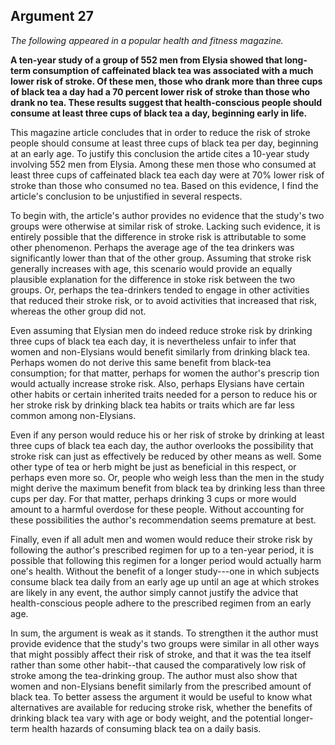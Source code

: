 
Argument 27
---------------------------

*The following appeared in a popular health and fitness magazine.*

**A ten-year study of a group of 552 men from Elysia showed that long-term consumption of
caffeinated black tea was associated with a much lower risk of stroke. Of these men, those
who drank more than three cups of black tea a day had a 70 percent lower risk of stroke than
those who drank no tea. These results suggest that health-conscious people should consume
at least three cups of black tea a day, beginning early in life.**


This magazine article concludes that in order to reduce the risk of stroke people should
consume at least three cups of black tea per day, beginning at an early age. To justify this
conclusion the artide cites a 10-year study involving 552 men from Elysia. Among these men
those who consumed at least three cups of caffeinated black tea each day were at 70% lower
risk of stroke than those who consumed no tea. Based on this evidence, I find the article's
conclusion to be unjustified in several respects.

To begin with, the article's author provides no evidence that the study's two groups were
otherwise at similar risk of stroke. Lacking such evidence, it is entirely possible that the
difference in stroke risk is attributable to some other phenomenon. Perhaps the average age of
the tea drinkers was significantly lower than that of the other group. Assuming that stroke risk
generally increases with age, this scenario would provide an equally plausible explanation for
the difference in stoke risk between the two groups. Or, perhaps the tea-drinkers tended to
engage in other activities that reduced their stroke risk, or to avoid activities that increased that
risk, whereas the other group did not.

Even assuming that Elysian men do indeed reduce stroke risk by drinking three cups of
black tea each day, it is nevertheless unfair to infer that women and non-Elysians would
benefit similarly from drinking black tea. Perhaps women do not derive this same benefit from
black-tea consumption; for that matter, perhaps for women the author's prescrip tion would
actually increase stroke risk. Also, perhaps Elysians have certain other habits or certain
inherited traits needed for a person to reduce his or her stroke risk by drinking black tea
habits or traits which are far less common among non-Elysians.

Even if any person would reduce his or her risk of stroke by drinking at least three cups of
black tea each day, the author overlooks the possibility that stroke risk can just as effectively
be reduced by other means as well. Some other type of tea or herb might be just as beneficial
in this respect, or perhaps even more so. Or, people who weigh less than the men in the study
might derive the maximum benefit from black tea by drinking less than three cups per day. For
that matter, perhaps drinking 3 cups or more would amount to a harmful overdose for these
people. Without accounting for these possibilities the author's recommendation seems
premature at best.

Finally, even if all adult men and women would reduce their stroke risk by following the
author's prescribed regimen for up to a ten-year period, it is possible that following this
regimen for a longer period would actually harm one's health. Without the benefit of a longer
study---one in which subjects consume black tea daily from an early age up until an age at
which strokes are likely in any event, the author simply cannot justify the advice that
health-conscious people adhere to the prescribed regimen from an early age.

In sum, the argument is weak as it stands. To strengthen it the author must provide evidence
that the study's two groups were similar in all other ways that might possibly affect their risk of
stroke, and that it was the tea itself rather than some other habit--that caused the
comparatively low risk of stroke among the tea-drinking group. The author must also show that
women and non-Elysians benefit similarly from the prescribed amount of black tea. To better
assess the argument it would be useful to know what alternatives are available for reducing
stroke risk, whether the benefits of drinking black tea vary with age or body weight, and the
potential longer-term health hazards of consuming black tea on a daily basis.

